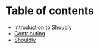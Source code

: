 # Table of contents

* [Introduction to Shoudly](README.md)
* [Contributing](overview.md)
* [Shouldly](undefined.md)

